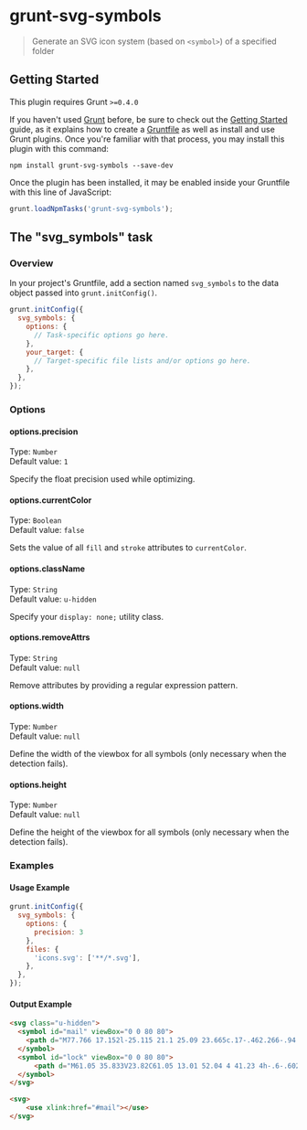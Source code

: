 # grunt-svg-symbols

> Generate an SVG icon system (based on `<symbol>`) of a specified folder

## Getting Started
This plugin requires Grunt `>=0.4.0`

If you haven't used [Grunt](http://gruntjs.com/) before, be sure to check out the [Getting Started](http://gruntjs.com/getting-started) guide, as it explains how to create a [Gruntfile](http://gruntjs.com/sample-gruntfile) as well as install and use Grunt plugins. Once you're familiar with that process, you may install this plugin with this command:

```shell
npm install grunt-svg-symbols --save-dev
```

Once the plugin has been installed, it may be enabled inside your Gruntfile with this line of JavaScript:

```js
grunt.loadNpmTasks('grunt-svg-symbols');
```

## The "svg_symbols" task

### Overview
In your project's Gruntfile, add a section named `svg_symbols` to the data object passed into `grunt.initConfig()`.

```js
grunt.initConfig({
  svg_symbols: {
    options: {
      // Task-specific options go here.
    },
    your_target: {
      // Target-specific file lists and/or options go here.
    },
  },
});
```

### Options

#### options.precision
Type: `Number`<br>
Default value: `1`

Specify the float precision used while optimizing.


#### options.currentColor
Type: `Boolean`<br>
Default value: `false`

Sets the value of all `fill` and `stroke` attributes to `currentColor`.

#### options.className
Type: `String`<br>
Default value: `u-hidden`

Specify your `display: none;` utility class.

#### options.removeAttrs
Type: `String`<br>
Default value: `null`

Remove attributes by providing a regular expression pattern.

#### options.width
Type: `Number`<br>
Default value: `null`

Define the width of the viewbox for all symbols (only necessary when the detection fails).

#### options.height
Type: `Number`<br>
Default value: `null`

Define the height of the viewbox for all symbols (only necessary when the detection fails).

### Examples

#### Usage Example

```js
grunt.initConfig({
  svg_symbols: {
    options: {
      precision: 3
    },
    files: {
      'icons.svg': ['**/*.svg'],
    },
  },
});
```

#### Output Example

```html
<svg class="u-hidden">
  <symbol id="mail" viewBox="0 0 80 80">
    <path d="M77.766 17.152l-25.115 21.1 25.09 23.665c.17-.462.266-.94.266..."/>
  </symbol>
  <symbol id="lock" viewBox="0 0 80 80">
      <path d="M61.05 35.833V23.82C61.05 13.01 52.04 4 41.23 4h-.6-.602c-1..."/>
  </symbol>
</svg>
```

```html
<svg>
    <use xlink:href="#mail"></use>
</svg>
```

